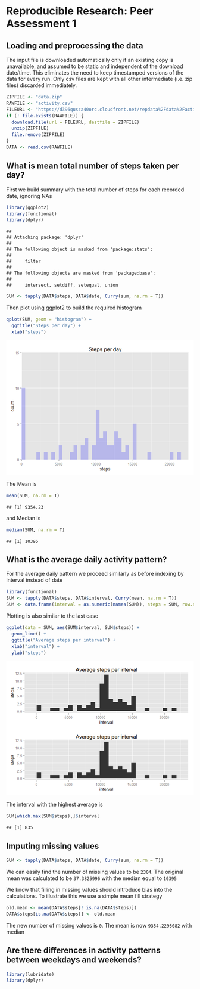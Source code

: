 # Reproducible Research: Peer Assessment 1


## Loading and preprocessing the data
The input file is downloaded automatically only if an existing copy is unavailable, and assumed to be static and independent of the download date/time. This eliminates the need to keep timestamped versions of the data for every run. Only csv files are kept with all other intermediate (i.e. zip files) discarded immediately.

```r
ZIPFILE <- "data.zip"
RAWFILE <- "activity.csv"
FILEURL <- "https://d396qusza40orc.cloudfront.net/repdata%2Fdata%2Factivity.zip"
if (! file.exists(RAWFILE)) {
  download.file(url = FILEURL, destfile = ZIPFILE)
  unzip(ZIPFILE)
  file.remove(ZIPFILE)
}
DATA <- read.csv(RAWFILE)
```

## What is mean total number of steps taken per day?
First we build summary with the total number of steps for each recorded date, ignoring NAs  

```r
library(ggplot2)
library(functional)
library(dplyr)
```

```
## 
## Attaching package: 'dplyr'
## 
## The following object is masked from 'package:stats':
## 
##     filter
## 
## The following objects are masked from 'package:base':
## 
##     intersect, setdiff, setequal, union
```

```r
SUM <- tapply(DATA$steps, DATA$date, Curry(sum, na.rm = T))
```

Then plot using ggplot2 to build the required histogram  

```r
qplot(SUM, geom = "histogram") + 
  ggtitle("Steps per day") + 
  xlab("steps")
```

![](PA1_template_files/figure-html/unnamed-chunk-3-1.png) 

The Mean is  

```r
mean(SUM, na.rm = T)
```

```
## [1] 9354.23
```

and Median is   

```r
median(SUM, na.rm = T)
```

```
## [1] 10395
```

## What is the average daily activity pattern?
For the average daily pattern we proceed similarly as before indexing by interval instead of date  

```r
library(functional)
SUM <- tapply(DATA$steps, DATA$interval, Curry(mean, na.rm = T))
SUM <- data.frame(interval = as.numeric(names(SUM)), steps = SUM, row.names = NULL)
```

Plotting is also similar to the last case  

```r
ggplot(data = SUM, aes(SUM$interval, SUM$steps)) + 
  geom_line() +
  ggtitle("Average steps per interval") +
  xlab("interval") +
  ylab("steps")
```

![](PA1_template_files/figure-html/unnamed-chunk-7-1.png) 

The interval with the highest average is   

```r
SUM[which.max(SUM$steps),]$interval
```

```
## [1] 835
```

## Imputing missing values


```r
SUM <- tapply(DATA$steps, DATA$date, Curry(sum, na.rm = T))
```

We can easily find the number of missing values to be ``2304``. The original mean was calculated to be ``37.3825996`` with the median equal to ``10395``

We know that filling in missing values should introduce bias into the calculations. To illustrate this we use a simple mean fill strategy  


```r
old.mean <- mean(DATA$steps[! is.na(DATA$steps)])
DATA$steps[is.na(DATA$steps)] <- old.mean
```

The new number of missing values is ``0``. The mean is now ``9354.2295082`` with median 


## Are there differences in activity patterns between weekdays and weekends?

```r
library(lubridate)
library(dplyr)
```
